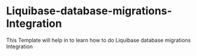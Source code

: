 # Liquibase-database-migrations-Integration
This Template will help in to learn how to do Liquibase database migrations Integration
